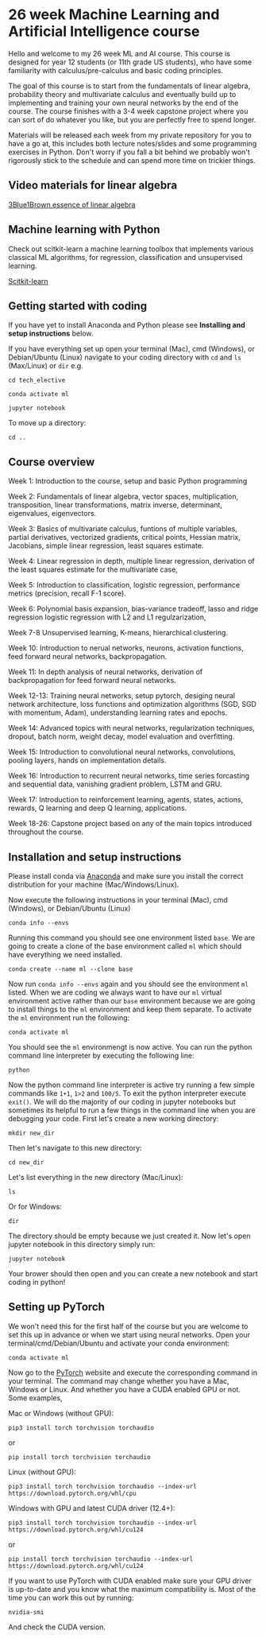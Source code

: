 # 26 week Machine Learning and Artificial Intelligence course

Hello and welcome to my 26 week ML and AI course. This course is designed for year 12 students (or 11th grade US students), who have some familiarity with calculus/pre-calculus and basic coding principles. 

The goal of this course is to start from the fundamentals of linear algebra, probability theory and multivariate calculus and eventually build up to implementing and training your own neural networks by the end of the course. The course finishes with a 3-4 week capstone project where you can sort of do whatever you like, but you are perfectly free to spend longer.  

Materials will be released each week from my private repository for you to have a go at, this includes both lecture notes/slides and some programming exercises in Python. Don't worry if you fall a bit behind we probably won't rigorously stick to the schedule and can spend more time on trickier things. 

## Video materials for linear algebra

[3Blue1Brown essence of linear algebra](https://youtu.be/kjBOesZCoqc?si=UUkI12_ND45JzhCQ)

## Machine learning with Python

Check out scitkit-learn a machine learning toolbox that implements various classical ML algorithms, for regression, classification and unsupervised learning.

[Scitkit-learn](https://scikit-learn.org/stable/)

## Getting started with coding

If you have yet to install Anaconda and Python please see **Installing and setup instructions** below.

If you have everything set up open your terminal (Mac), cmd (Windows), or Debian/Ubuntu (Linux) navigate to your coding directory with ```cd``` and ```ls``` (Max/Linux) or ```dir``` e.g.

```cd tech_elective```

```conda activate ml```

```jupyter notebook```

To move up a directory:

```cd ..```

## Course overview

Week 1: Introduction to the course, setup and basic Python programming

Week 2: Fundamentals of linear algebra, vector spaces, multiplication, transposition, linear transformations, matrix inverse, determinant, eigenvalues, eigenvectors.

Week 3: Basics of multivariate calculus, funtions of multiple variables, partial derivatives, vectorized gradients, critical points, Hessian matrix, Jacobians, simple linear regression, least squares estimate.

Week 4: Linear regression in depth, multiple linear regression, derivation of the least squares estimate for the multivariate case, 

Week 5: Introduction to classification, logistic regression, performance metrics (precision, recall F-1 score).

Week 6: Polynomial basis expansion, bias-variance tradeoff, lasso and ridge regression logistic regression with L2 and L1 regulzarization, 

Week 7-8 Unsupervised learning, K-means, hierarchical clustering.

Week 10: Introduction to nerual networks, neurons, activation functions, feed forward neural networks, backpropagation.

Week 11: In depth analysis of neural networks, derivation of backpropagation for feed forward neural networks.

Week 12-13: Training neural networks, setup pytorch, desiging neural network architecture, loss functions and optimization algorithms (SGD, SGD with momentum, Adam), understanding learning rates and epochs.

Week 14: Advanced topics with neural networks, regularization techniques, dropout, batch norm, weight decay, model evaluation and overfitting.

Week 15: Introduction to convolutional neural networks, convolutions, pooling layers, hands on implementation details.

Week 16: Introduction to recurrent neural networks, time series forcasting and sequential data, vanishing gradient problem, LSTM and GRU.

Week 17: Introduction to reinforcement learning, agents, states, actions, rewards, Q learning and deep Q learning, applications.

Week 18-26: Capstone project based on any of the main topics introduced throughout the course.

## Installation and setup instructions

Please install conda via [Anaconda](https://www.anaconda.com/download/success) and make sure you install the correct distribution for your machine (Mac/Windows/Linux).

Now execute the following instructions in your terminal (Mac), cmd (Windows), or Debian/Ubuntu (Linux)

```conda info --envs```

Running this command you should see one environment listed ```base```. We are going to create a clone of the base environment called ```ml``` which should have everything we need installed.

```conda create --name ml --clone base```

Now run ```conda info --envs``` again and you should see the environment ```ml``` listed. When we are coding we always want to have our ```ml``` virtual environment active rather than our ```base``` environment because we are going to install things to the ```ml``` environment and keep them separate. To activate the ```ml``` environment run the following:

```conda activate ml```

You should see the ```ml``` environmengt is now active. You can run the python command line interpreter by executing the following line:

```python```

Now the python command line interpreter is active try running a few simple commands like ```1+1```, ```1>2``` and ```100/5```. To exit the python interpreter execute ```exit()```. We will do the majority of our coding in jupyter notebooks but sometimes its helpful to run a few things in the command line when you are debugging your code. First let's create a new working directory:

```mkdir new_dir```

Then let's navigate to this new directory:

```cd new_dir```

Let's list everything in the new directory (Mac/Linux):

```ls```

Or for Windows:

```dir```

The directory should be empty because we just created it. Now let's open jupyter notebook in this directory simply run:

```jupyter notebook```

Your brower should then open and you can create a new notebook and start coding in python!

## Setting up PyTorch

We won't need this for the first half of the course but you are welcome to set this up in advance or when we start using neural networks. Open your terminal/cmd/Debian/Ubuntu and activate your conda environment:

```conda activate ml```

Now go to the [PyTorch](https://pytorch.org/get-started/locally/) website and execute the corresponding command in your terminal. The command may change whether you have a Mac, Windows or Linux. And whether you have a CUDA enabled GPU or not. Some examples, 

Mac or Windows (without GPU):

```pip3 install torch torchvision torchaudio```

or 

```pip install torch torchvision torchaudio```

Linux (without GPU):

```pip3 install torch torchvision torchaudio --index-url https://download.pytorch.org/whl/cpu```

Windows with GPU and latest CUDA driver (12.4+):

```pip3 install torch torchvision torchaudio --index-url https://download.pytorch.org/whl/cu124```

or

```pip install torch torchvision torchaudio --index-url https://download.pytorch.org/whl/cu124```

If you want to use PyTorch with CUDA enabled make sure your GPU driver is up-to-date and you know what the maximum compatibility is. Most of the time you can work this out by running:

```nvidia-smi```

And check the CUDA version.




